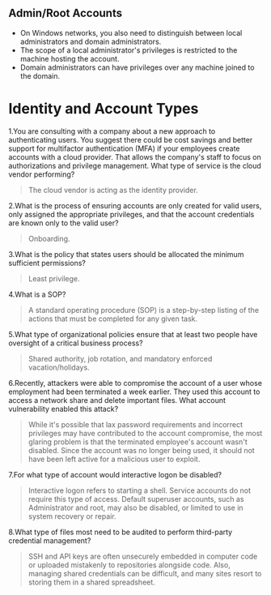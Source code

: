 ## Admin/Root Accounts

 - On Windows networks, you also need to distinguish between local administrators and domain administrators. 
 - The scope of a local administrator's privileges is restricted to the machine hosting the account. 
 - Domain administrators can have privileges over any machine joined to the domain.

# Identity and Account Types
 
1.You are consulting with a company about a new approach to authenticating users. You suggest there could be cost savings and better support for multifactor authentication (MFA) if your employees create accounts with a cloud provider. That allows the company's staff to focus on authorizations and privilege management. What type of service is the cloud vendor performing?
 > The cloud vendor is acting as the identity provider.

2.What is the process of ensuring accounts are only created for valid users, only assigned the appropriate privileges, and that the account credentials are known only to the valid user?
 > Onboarding.

3.What is the policy that states users should be allocated the minimum sufficient permissions?
 > Least privilege.

4.What is a SOP?
 > A standard operating procedure (SOP) is a step-by-step listing of the actions that must be completed for any given task.

5.What type of organizational policies ensure that at least two people have oversight of a critical business process?
 > Shared authority, job rotation, and mandatory enforced vacation/holidays.

6.Recently, attackers were able to compromise the account of a user whose employment had been terminated a week earlier. They used this account to access a network share and delete important files. What account vulnerability enabled this attack?
 > While it's possible that lax password requirements and incorrect privileges may have contributed to the account compromise, the most glaring problem is that the terminated employee's account wasn't disabled. Since the account was no longer being used, it should not have been left active for a malicious user to exploit.

7.For what type of account would interactive logon be disabled?
 > Interactive logon refers to starting a shell. Service accounts do not require this type of access. Default superuser accounts, such as Administrator and root, may also be disabled, or limited to use in system recovery or repair.

8.What type of files most need to be audited to perform third-party credential management?
 > SSH and API keys are often unsecurely embedded in computer code or uploaded mistakenly to repositories alongside code. Also, managing shared credentials can be difficult, and many sites resort to storing them in a shared spreadsheet.
